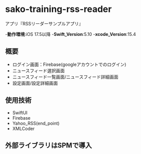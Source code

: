 # sako-training-rss-reader

アプリ『RSSリーダーサンプルアプリ』

-__動作環境__:iOS 17.5以降
-__Swift_Version__:5.10
-__xcode_Version__:15.4

## 概要
- ログイン画面：Firebase(googleアカウントでのログイン)
- ニュースフィード選択画面
- ニュースフィード一覧画面/ニュースフィード詳細画面
- 設定画面/設定詳細画面

## 使用技術
- SwiftUI
- Firebase
- Yahoo_RSS(end_point)
- XMLCoder 

## 外部ライブラリはSPMで導入 


